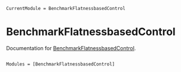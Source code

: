 ```@meta
CurrentModule = BenchmarkFlatnessbasedControl
```

# BenchmarkFlatnessbasedControl

Documentation for [BenchmarkFlatnessbasedControl](https://github.com/stephans3/BenchmarkFlatnessbasedControl.jl).

```@index
```

```@autodocs
Modules = [BenchmarkFlatnessbasedControl]
```
